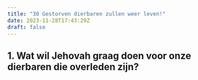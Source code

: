 ```yaml
---
title: "30 Gestorven dierbaren zullen weer leven!"
date: 2023-11-28T17:43:29Z
draft: false
---
```


## 1. Wat wil Jehovah graag doen voor onze dierbaren die overleden zijn?
